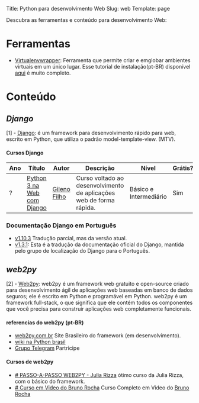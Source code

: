 
  
Title: Python para desenvolvimento Web
Slug: web
Template: page

Descubra as ferramentas e conteúdo para desenvolvimento Web:

# Ferramentas

- [Virtualenvwrapper](https://virtualenvwrapper.readthedocs.io/en/latest/): Ferramenta que permite criar e emglobar ambientes virtuais em um único lugar. Esse tutorial de instalação(pt-BR) disponível [aqui](http://klauslaube.com.br/2015/07/23/virtualenvwrapper-o-basico-para-um-bom-ambiente-de-desenvolvimento-python.html) é muito completo.

# Conteúdo

## _Django_

[1] - [Django](https://www.djangoproject.com/): é um framework para desenvolvimento rápido para web, escrito em Python, que utiliza o padrão model-template-view. (MTV).

#### Cursos Django

| Ano    | Título | Autor | Descrição  | Nível     | Grátis? |
-------- | -------|-------|-------|-----------|---------|
?        | [Python 3 na Web com Django](https://www.udemy.com/python-3-na-web-com-django-basico-intermediario)  | [Gileno Filho](https://twitter.com/gilenofilho)       |  Curso voltado ao desenvolvimento de aplicações web de forma rápida.       |  Básico e  Intermediário    |  Sim       |

### Documentação Django em Português
- [v1.10.3](https://docs.djangoproject.com/pt-br/1.10/) Tradução parcial, mas da versão atual.
- [v1.3.1](http://waltercruz.github.io/django-l10n-portuguese/): Esta é a tradução da documentação oficial do Django, mantida pelo grupo de localização do Django para o Português.
 
## _web2py_
[2] - [Web2py](https://http://web2py.com/): web2py é um framework web gratuito e open-source criado para desenvolvimento ágil de aplicações web baseadas em banco de dados seguros; ele é escrito em Python e programável em Python. web2py é um framework full-stack, o que significa que ele contém todos os componentes que você precisa para construir aplicações web completamente funcionais.


#### referencias do web2py (pt-BR)
- [web2py.com.br](https://web2py.com.br/) Site Brasileiro do framework (em desenvolvimento).
- [wiki na Python brasil](https://wiki.python.org.br/web2py/) 
- [Grupo Telegram](https://t.me/web2pybrasil) Partricipe

#### Cursos de web2py
- [# PASSO-A-PASSO WEB2PY - Julia Rizza](https://juliarizza.wordpress.com/2015/08/03/passo-a-passo-web2py-1o-passo)  ótimo curso da Julia Rizza, com o básico do framework.
- [# Curso em Video do Bruno Rocha](https://www.youtube.com/playlist?list=PL5CWed0-MqAPLiMS5gJvWKZDBez-vcRuN) Curso Completo em Video do [Bruno Rocha](http://brunorocha.org/)